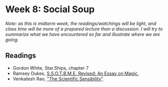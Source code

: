 # Week 8: Social Soup

*Note: as this is midterm week, the readings/watchings will be light, and class time will be more of a prepared lecture than a discussion. I will try to summarize what we have encountered so far and illustrate where we are going.*


## Readings
* Gordon White, Star.Ships, chapter 7
* Ramsey Dukes, [S.S.O.T.B.M.E. Revised: An Essay on Magic](https://zalbarath666.files.wordpress.com/2012/07/s-s-o-t-b-m-e-revisited-ramsey-dukes.pdf), 
* Venkatesh Rao, ["The Scientific Sensibility"](https://www.ribbonfarm.com/2011/08/26/the-scientific-sensibility/)




